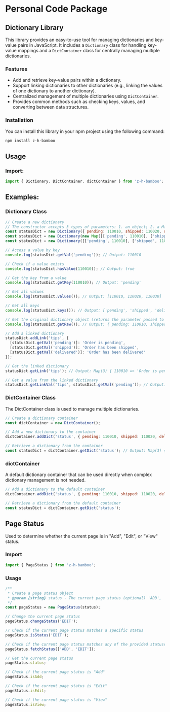 # Personal Code Package

## Dictionary Library
This library provides an easy-to-use tool for managing dictionaries and key-value pairs in JavaScript. It includes a `Dictionary` class for handling key-value mappings and a `DictContainer` class for centrally managing multiple dictionaries.

### Features

- Add and retrieve key-value pairs within a dictionary.
- Support linking dictionaries to other dictionaries (e.g., linking the values of one dictionary to another dictionary).
- Centralized management of multiple dictionaries using `DictContainer`.
- Provides common methods such as checking keys, values, and converting between data structures.

### Installation

You can install this library in your npm project using the following command:

```bash
npm install z-h-bamboo
```

## Usage

### Import:

```js
import { Dictionary, DictContainer, dictContainer } from 'z-h-bamboo';
```

## Examples:

### Dictionary Class

```js
// Create a new dictionary
// The constructor accepts 3 types of parameters: 1. an object; 2. a Map instance; 3. a 2D array that can generate a Map.
const statusDict = new Dictionary({ pending: 110010, shipped: 110020, delivered: 110030 });
const statusDict = new Dictionary(new Map([['pending', 110010], ['shipped', 110020], ['delivered', 110030]]));
const statusDict = new Dictionary([['pending', 110010], ['shipped', 110020], ['delivered', 110030]]);

// Access a value by key
console.log(statusDict.getVal('pending')); // Output: 110010

// Check if a value exists
console.log(statusDict.hasValue(110010)); // Output: true

// Get the key from a value
console.log(statusDict.getKey(110010)); // Output: 'pending'

// Get all values
console.log(statusDict.values()); // Output: [110010, 110020, 110030]

// Get all keys
console.log(statusDict.keys()); // Output: ['pending', 'shipped', 'delivered']

// Get the original dictionary object (returns the parameter passed to the constructor)
console.log(statusDict.getRaw()); // Output: { pending: 110010, shipped: 110020, delivered: 110030 }

// Add a linked dictionary
statusDict.addLink('tips', {
  [statusDict.getVal('pending')]: 'Order is pending',
  [statusDict.getVal('shipped')]: 'Order has been shipped',
  [statusDict.getVal('delivered')]: 'Order has been delivered'
});

// Get the linked dictionary
statusDict.getLink('tips'); // Output: Map(3) { 110010 => 'Order is pending', 110020 => 'Order has been shipped', 110030 => 'Order has been delivered' }

// Get a value from the linked dictionary
statusDict.getLinkVal('tips', statusDict.getVal('pending')); // Output: 'Order is pending'

```

### DictContainer Class

The DictContainer class is used to manage multiple dictionaries.

```js
// Create a dictionary container
const dictContainer = new DictContainer();

// Add a new dictionary to the container
dictContainer.addDict('status', { pending: 110010, shipped: 110020, delivered: 110030 });

// Retrieve a dictionary from the container
const statusDict = dictContainer.getDict('status'); // Output: Map(3) { pending => 110010, shipped => 110020, delivered => 110030 }

```

### dictContainer

A default dictionary container that can be used directly when complex dictionary management is not needed.

```js
// Add a dictionary to the default container
dictContainer.addDict('status', { pending: 110010, shipped: 110020, delivered: 110030 });

// Retrieve a dictionary from the default container
const statusDict = dictContainer.getDict('status');

```


## Page Status

Used to determine whether the current page is in "Add", "Edit", or "View" status.

### Import

```js
import { PageStatus } from 'z-h-bamboo';
```

### Usage

```js
/**
 * Create a page status object
 * @param {string} status - The current page status (optional) 'ADD', 'EDIT', 'VIEW'
 */
const pageStatus = new PageStatus(status);

// Change the current page status
pageStatus.changeStatus('EDIT');

// Check if the current page status matches a specific status
pageStatus.isStatus('EDIT');

// Check if the current page status matches any of the provided statuses
pageStatus.fetchStatus(['ADD', 'EDIT']);

// Get the current page status
pageStatus.status;

// Check if the current page status is "Add"
pageStatus.isAdd;

// Check if the current page status is "Edit"
pageStatus.isEdit;

// Check if the current page status is "View"
pageStatus.isView;

```
